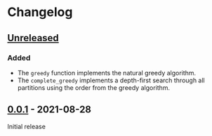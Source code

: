 # Changelog

## [Unreleased]
### Added
- The `greedy` function implements the natural greedy algorithm.
- The `complete_greedy` implements a depth-first search through all partitions using the order from the greedy algorithm.

## [0.0.1] - 2021-08-28
Initial release

[Unreleased]: https://github.com/fuglede/numberpartitioning/compare/0.0.1...HEAD
[0.0.1]: https://github.com/fuglede/numberpartitioning/releases/tag/0.0.1
